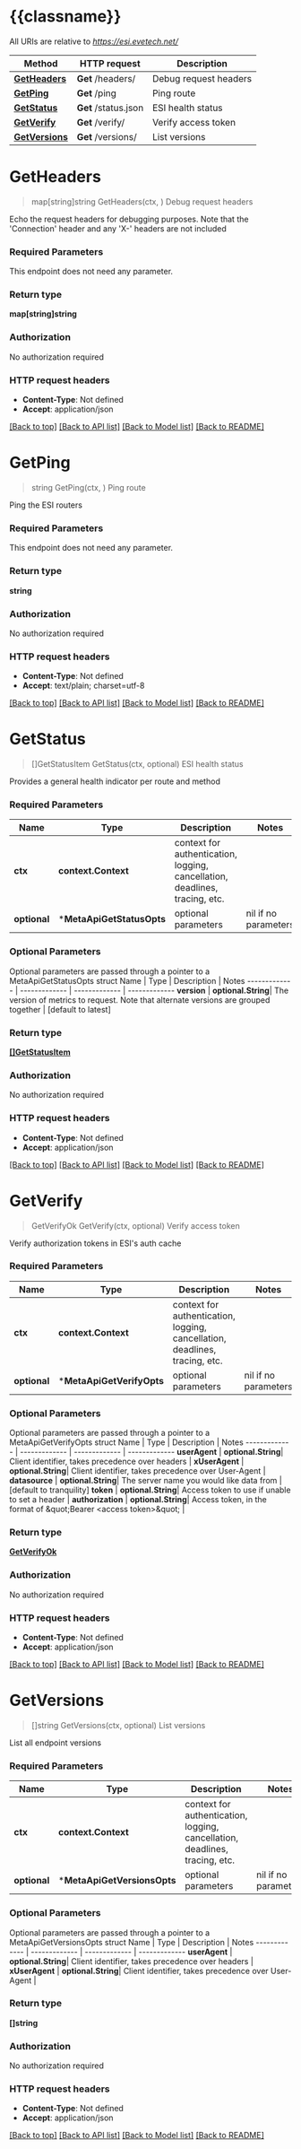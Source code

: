 # {{classname}}

All URIs are relative to *https://esi.evetech.net/*

Method | HTTP request | Description
------------- | ------------- | -------------
[**GetHeaders**](MetaApi.md#GetHeaders) | **Get** /headers/ | Debug request headers
[**GetPing**](MetaApi.md#GetPing) | **Get** /ping | Ping route
[**GetStatus**](MetaApi.md#GetStatus) | **Get** /status.json | ESI health status
[**GetVerify**](MetaApi.md#GetVerify) | **Get** /verify/ | Verify access token
[**GetVersions**](MetaApi.md#GetVersions) | **Get** /versions/ | List versions

# **GetHeaders**
> map[string]string GetHeaders(ctx, )
Debug request headers

Echo the request headers for debugging purposes. Note that the 'Connection' header and any 'X-' headers are not included

### Required Parameters
This endpoint does not need any parameter.

### Return type

**map[string]string**

### Authorization

No authorization required

### HTTP request headers

 - **Content-Type**: Not defined
 - **Accept**: application/json

[[Back to top]](#) [[Back to API list]](../README.md#documentation-for-api-endpoints) [[Back to Model list]](../README.md#documentation-for-models) [[Back to README]](../README.md)

# **GetPing**
> string GetPing(ctx, )
Ping route

Ping the ESI routers

### Required Parameters
This endpoint does not need any parameter.

### Return type

**string**

### Authorization

No authorization required

### HTTP request headers

 - **Content-Type**: Not defined
 - **Accept**: text/plain; charset=utf-8

[[Back to top]](#) [[Back to API list]](../README.md#documentation-for-api-endpoints) [[Back to Model list]](../README.md#documentation-for-models) [[Back to README]](../README.md)

# **GetStatus**
> []GetStatusItem GetStatus(ctx, optional)
ESI health status

Provides a general health indicator per route and method

### Required Parameters

Name | Type | Description  | Notes
------------- | ------------- | ------------- | -------------
 **ctx** | **context.Context** | context for authentication, logging, cancellation, deadlines, tracing, etc.
 **optional** | ***MetaApiGetStatusOpts** | optional parameters | nil if no parameters

### Optional Parameters
Optional parameters are passed through a pointer to a MetaApiGetStatusOpts struct
Name | Type | Description  | Notes
------------- | ------------- | ------------- | -------------
 **version** | **optional.String**| The version of metrics to request. Note that alternate versions are grouped together | [default to latest]

### Return type

[**[]GetStatusItem**](get_status_item.md)

### Authorization

No authorization required

### HTTP request headers

 - **Content-Type**: Not defined
 - **Accept**: application/json

[[Back to top]](#) [[Back to API list]](../README.md#documentation-for-api-endpoints) [[Back to Model list]](../README.md#documentation-for-models) [[Back to README]](../README.md)

# **GetVerify**
> GetVerifyOk GetVerify(ctx, optional)
Verify access token

Verify authorization tokens in ESI's auth cache

### Required Parameters

Name | Type | Description  | Notes
------------- | ------------- | ------------- | -------------
 **ctx** | **context.Context** | context for authentication, logging, cancellation, deadlines, tracing, etc.
 **optional** | ***MetaApiGetVerifyOpts** | optional parameters | nil if no parameters

### Optional Parameters
Optional parameters are passed through a pointer to a MetaApiGetVerifyOpts struct
Name | Type | Description  | Notes
------------- | ------------- | ------------- | -------------
 **userAgent** | **optional.String**| Client identifier, takes precedence over headers | 
 **xUserAgent** | **optional.String**| Client identifier, takes precedence over User-Agent | 
 **datasource** | **optional.String**| The server name you would like data from | [default to tranquility]
 **token** | **optional.String**| Access token to use if unable to set a header | 
 **authorization** | **optional.String**| Access token, in the format of \&quot;Bearer &lt;access token&gt;\&quot; | 

### Return type

[**GetVerifyOk**](get_verify_ok.md)

### Authorization

No authorization required

### HTTP request headers

 - **Content-Type**: Not defined
 - **Accept**: application/json

[[Back to top]](#) [[Back to API list]](../README.md#documentation-for-api-endpoints) [[Back to Model list]](../README.md#documentation-for-models) [[Back to README]](../README.md)

# **GetVersions**
> []string GetVersions(ctx, optional)
List versions

List all endpoint versions

### Required Parameters

Name | Type | Description  | Notes
------------- | ------------- | ------------- | -------------
 **ctx** | **context.Context** | context for authentication, logging, cancellation, deadlines, tracing, etc.
 **optional** | ***MetaApiGetVersionsOpts** | optional parameters | nil if no parameters

### Optional Parameters
Optional parameters are passed through a pointer to a MetaApiGetVersionsOpts struct
Name | Type | Description  | Notes
------------- | ------------- | ------------- | -------------
 **userAgent** | **optional.String**| Client identifier, takes precedence over headers | 
 **xUserAgent** | **optional.String**| Client identifier, takes precedence over User-Agent | 

### Return type

**[]string**

### Authorization

No authorization required

### HTTP request headers

 - **Content-Type**: Not defined
 - **Accept**: application/json

[[Back to top]](#) [[Back to API list]](../README.md#documentation-for-api-endpoints) [[Back to Model list]](../README.md#documentation-for-models) [[Back to README]](../README.md)

